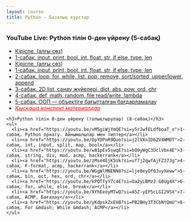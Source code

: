 ```yaml
---
layout: course
title: Python — Базалық курстар
---
```


<div class="youtube-spoilers">
    <h3>YouTube Live: Python тілін 0-ден үйрену (5-сабақ)</h3>
    <ul>
       <li><a href="https://www.youtube.com/watch?v=3fyW2D944cQ" target="_blank">Кіріспе. (алғы сөз)</a></li>
      <li><a href="https://www.youtube.com/watch?v=aqRX9P1RF-A" target="_blank">1-сабақ. input, print, bool, int, float, str, if else, type, len</a></li>
      <li><a href="https://www.youtube.com/live/3fyW2D944cQ?si=44tW9PUd1d0IJpEm">Кіріспе. (алғы сөз)</a></li>
      <li><a href="https://www.youtube.com/live/aqRX9P1RF-A?si=AgXOXv4zToX0NRXE">1-сабақ. input, print, bool, int, float, str, if else, type, len</a></li>
      <li><a href="https://www.youtube.com/live/R3UUv3VwLms?si=WOwflNo75EEzZCGZ">2-сабақ. loop, for, while, list, pop, remove, sort/sorted, upper/lower, append</a></li>
      <li><a href="https://www.youtube.com/live/YNdGO2nDSjs?si=P8_Luu86uDTRZpnt">3-сабақ. 2D list, санау жүйелері, dict, abs, pow, ord, chr</a></li>
      <li><a href="https://www.youtube.com/live/1GcYFDHsuOc?si=OewORO_wo4vC5vfp">4-сабақ. def, math, random, file read/write, lambda</a></li>
      <li><a href="https://www.youtube.com/live/3EKLBz_GfL0?si=e-87pi-gbeHme-UD">5-сабақ. ООП &mdash; объектіге бағытталған бағдарламалау</a></li>
      <li><a href="https://drive.google.com/file/d/1gCqn4CsUEfqs0LURa4d_92nzTo567MR4/view?usp=drive_link" style="color: red; font-style: italic;">Қысқаша конспект материалдар</a></li>
    </ul>


    <h3>Python тілін 0-ден үйрену (толықтырулар) (8-сабақ)</h3>
    <ul>
      <li><a href="https://youtu.be/vM5giWjYmQE?si=y5rJwfELdfboaT_o">1-сабақ. Python орнату. Айнымалылар мен типтер</a></li>
      <li><a href="https://youtu.be/OpYDPnR9Ooo?si=j2lVXnID62V4WMDT">2-сабақ. int, input, split, map, bool</a></li>
      <li><a href="https://youtu.be/w81pEv5swqE?si=bQ9yWgC3UclVbx4E">3-сабақ. string, div, mod, acmp, hackerrank</a></li>
      <li><a href="https://youtu.be/zMse4EjK5Uk?si=uf7j2qwfAjFZ37Jg">4-сабақ. F-format, acmp, hackerrank</a></li>
      <li><a href="https://youtu.be/WGgWlMNENN8?si=lje0eyOf0JuyXeww">5-сабақ. bin, oct, hex, ord, chr</a></li>
      <li><a href="https://youtu.be/kPQTfyY7c4E?si=Oa2yLBMzJ-G0Ug4X">6-сабақ. for, while, else, break</a></li>
      <li><a href="https://youtu.be/XYhEeoyMTwQ?si=A5Z-yEP5cLGI295X">7-сабақ. ACMP, Бағалау</a></li>
      <li><a href="https://youtu.be/yKdpskZxEH8?si=PB2BHy3T3CbNtQmU">8-сабақ. For &mdash; While &mdash; ACMP</a></li>
    </ul>
</div>
